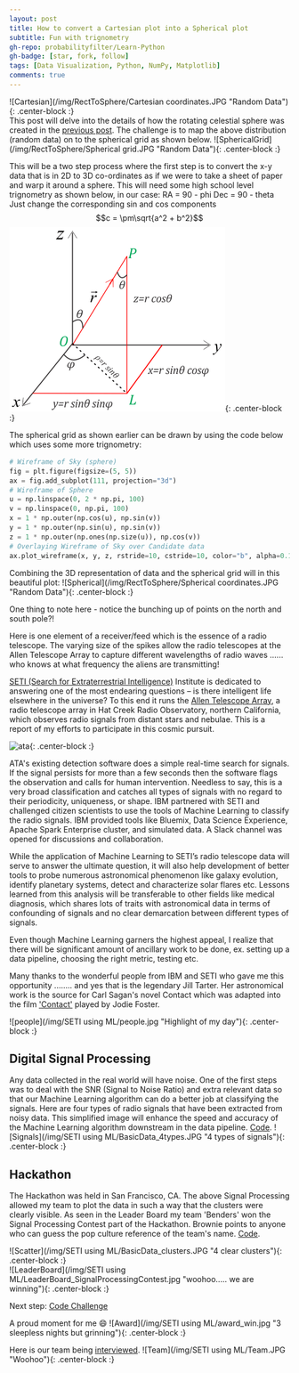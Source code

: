 ```yaml
---
layout: post
title: How to convert a Cartesian plot into a Spherical plot
subtitle: Fun with trignometry 
gh-repo: probabilityfilter/Learn-Python
gh-badge: [star, fork, follow]
tags: [Data Visualization, Python, NumPy, Matplotlib]
comments: true
---
```


![Cartesian](/img/RectToSphere/Cartesian coordinates.JPG "Random Data"){: .center-block :}  
This post will delve into the details of how the rotating celestial sphere was created in the [previous post](https://probabilityfilter.github.io/2018-01-15-Cartesian-to-Spherical-Kepler-Data/). The challenge is to map the above distribution (random data) on to the spherical grid as shown below.
![SphericalGrid](/img/RectToSphere/Spherical grid.JPG "Random Data"){: .center-block :}  

This will be a two step process where the first step is to convert the x-y data that is in 2D to 3D co-ordinates as if we were to take a sheet of paper and warp it around a sphere. This will need some high school level trignometry as shown below, in our case:
RA = 90 - phi
Dec = 90 - theta
Just change the corresponding sin and cos components
$$c = \pm\sqrt{a^2 + b^2}$$
![Trignometry](/img/RectToSphere/Trignometry.png "Trignometry"){: .center-block :}  

The spherical grid as shown earlier can be drawn by using the code below which uses some more trignometry:
```python
# Wireframe of Sky (sphere)
fig = plt.figure(figsize=(5, 5))
ax = fig.add_subplot(111, projection="3d")
# Wireframe of Sphere
u = np.linspace(0, 2 * np.pi, 100)
v = np.linspace(0, np.pi, 100)
x = 1 * np.outer(np.cos(u), np.sin(v))
y = 1 * np.outer(np.sin(u), np.sin(v))
z = 1 * np.outer(np.ones(np.size(u)), np.cos(v))
# Overlaying Wireframe of Sky over Candidate data
ax.plot_wireframe(x, y, z, rstride=10, cstride=10, color="b", alpha=0.1)
```
  
Combining the 3D representation of data and the spherical grid will in this beautiful plot:
![Spherical](/img/RectToSphere/Spherical coordinates.JPG "Random Data"){: .center-block :}   

One thing to note here - notice the bunching up of points on the north and south pole?!




Here is one element of a receiver/feed which is the essence of a radio telescope. The varying size of the spikes allow the radio telescopes at the Allen Telescope Array to capture different wavelengths of radio waves ...... who knows at what frequency the aliens are transmitting!  

[SETI (Search for Extraterrestrial Intelligence)](https://www.seti.org/) Institute is dedicated to answering one of the most endearing questions – is there intelligent life elsewhere in the universe? To this end it runs the [Allen Telescope Array](https://www.seti.org/seti-institute/project/details/fact-sheet), a radio telescope array in Hat Creek Radio Observatory, northern California, which observes radio signals from distant stars and nebulae. This is a report of my efforts to participate in this cosmic pursuit.

![ata](https://upload.wikimedia.org/wikipedia/commons/0/0c/C_G-K_-_DSC_0421.jpg "Radio Telescope"){: .center-block :}  

ATA's existing detection software does a simple real-time search for signals. If the signal persists for more than a few seconds then the software flags the observation and calls for human intervention. Needless to say, this is a very broad classification and catches all types of signals with no regard to their periodicity, uniqueness, or shape. IBM partnered with SETI and challenged citizen scientists to use the tools of Machine Learning to classify the radio signals. IBM provided tools like Bluemix, Data Science Experience, Apache Spark Enterprise cluster, and simulated data. A Slack channel was opened for discussions and collaboration.

While the application of Machine Learning to SETI’s radio telescope data will serve to answer the ultimate question, it will also help development of better tools to probe numerous astronomical phenomenon like galaxy evolution, identify planetary systems, detect and characterize solar flares etc. Lessons learned from this analysis will be transferable to other fields like medical diagnosis, which shares lots of traits with astronomical data in terms of confounding of signals and no clear demarcation between different types of signals.

Even though Machine Learning garners the highest appeal, I realize that there will be significant amount of ancillary work to be done, ex. setting up a data pipeline, choosing the right metric, testing etc.

Many thanks to the wonderful people from IBM and SETI who gave me this opportunity ........ and yes that is the legendary Jill Tarter. Her astronomical work is the source for Carl Sagan's novel Contact which was adapted into the film ['Contact'](https://en.wikipedia.org/wiki/Contact_(1997_American_film)) played by Jodie Foster.

![people](/img/SETI using ML/people.jpg "Highlight of my day"){: .center-block :}  

## Digital Signal Processing
Any data collected in the real world will have noise. One of the first steps was to deal with the SNR (Signal to Noise Ratio) and extra relevant data so that our Machine Learning algorithm can do a better job at classifying the signals. Here are four types of radio signals that have been extracted from noisy data. This simplified image will enhance the speed and accuracy of the Machine Learning algorithm downstream in the data pipeline. [Code](https://github.com/probabilityfilter/ML-SETI-IBM/blob/master/notebooks/ArunPrimary_testset_preview_DSP.ipynb).
![Signals](/img/SETI using ML/BasicData_4types.JPG "4 types of signals"){: .center-block :}  

## Hackathon
The Hackathon was held in San Francisco, CA. The above Signal Processing allowed my team to plot the data in such a way that the clusters were clearly visible. As seen in the Leader Board my team 'Benders' won the Signal Processing Contest part of the Hackathon. Brownie points to anyone who can guess the pop culture reference of the team's name. [Code](https://github.com/probabilityfilter/ML-SETI-IBM/blob/master/notebooks/Arun_nonNN%2BHakcathonBasic.ipynb).

![Scatter](/img/SETI using ML/BasicData_clusters.JPG "4 clear clusters"){: .center-block :}  
![LeaderBoard](/img/SETI using ML/LeaderBoard_SignalProcessingContest.jpg "woohoo..... we are winning"){: .center-block :}  

Next step: [Code Challenge](https://probabilityfilter.github.io/2017-09-10-SETI-IBM-CodeChallenge/)

A proud moment for me :smile:
![Award](/img/SETI using ML/award_win.jpg "3 sleepless nights but grinning"){: .center-block :}

Here is our team being [interviewed](https://youtu.be/yYk4eNAVR1k?t=1197).
![Team](/img/SETI using ML/Team.JPG "Woohoo"){: .center-block :}  
